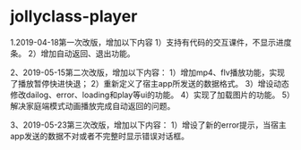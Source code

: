 # jollyclass-player

1.2019-04-18第一次改版，增加以下内容
	1）支持有代码的交互课件，不显示进度条。
	2）增加自动返回、退出功能。

2、2019-05-15第二次改版，增加以下内容：
	1）增加mp4、flv播放功能，实现了播放暂停快进快退；
	2）重新定义了宿主app所发送的数据格式。
	3）增设动态修改dailog、error、loading和play等ui的功能。
	4）实现了加载图片的功能。
	5）解决家庭端模式动画播放完成自动返回的问题。
	
3、2019-05-23第三次改版，增加以下内容：
	1）增设了新的error提示，当宿主app发送的数据不对或者不完整时显示错误对话框。